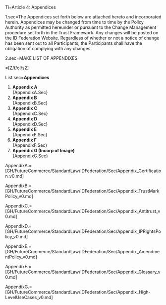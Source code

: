 Ti=Article 4: Appendices

1.sec=The Appendices set forth below are attached hereto and incorporated herein. Appendices may be changed from time to time by the Policy Authority as permitted hereunder or pursuant to the Change Management procedure set forth in the Trust Framework. Any changes will be posted on the ID Federation Website. Regardless of whether or not a notice of change has been sent out to all Participants, the Participants shall have the obligation of complying with any changes.

2.sec=MAKE LIST OF APPENDIXES 

=[Z/f/ol/s2]


List.sec=<b>Appendixes</b><ol><li><b>Appendix A</b><br>{AppendixA.Sec}<li><b>Appendix B</b><br>{AppendixB.Sec}<li><b>Appendix C</b><br>{AppendixC.Sec}<li><b>Appendix D</b><br>{AppendixD.Sec}<li><b>Appendix E</b><br>{AppendixE.Sec}<li><b>Appendix F</b><br>{AppendixF.Sec}<li><b>Appendix G (Incorp of Image)</b><br>{AppendixG.Sec}</ol>

AppendixA.=[GH/FutureCommerce/StandardLaw/IDFederation/Sec/Appendix_Certification_v0.md]

AppendixB.=[GH/FutureCommerce/StandardLaw/IDFederation/Sec/Appendix_TrustMarkPolicy_v0.md]

AppendixC.=[GH/FutureCommerce/StandardLaw/IDFederation/Sec/Appendix_Antitrust_v0.md]

AppendixD.=[GH/FutureCommerce/StandardLaw/IDFederation/Sec/Appendix_IPRightsPolicy_v0.md]

AppendixE.=[GH/FutureCommerce/StandardLaw/IDFederation/Sec/Appendix_AmendmentPolicy_v0.md]

AppendixF.=[GH/FutureCommerce/StandardLaw/IDFederation/Sec/Appendix_Glossary_v0.md]

AppendixG.=[GH/FutureCommerce/StandardLaw/IDFederation/Sec/Appendix_High-LevelUseCases_v0.md]